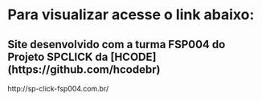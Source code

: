  <h1>Para visualizar acesse o link abaixo: </h1>


<h2>Site desenvolvido com a turma FSP004 do Projeto SPCLICK da [HCODE](https://github.com/hcodebr) </h2>
<p>http://sp-click-fsp004.com.br/</p>
